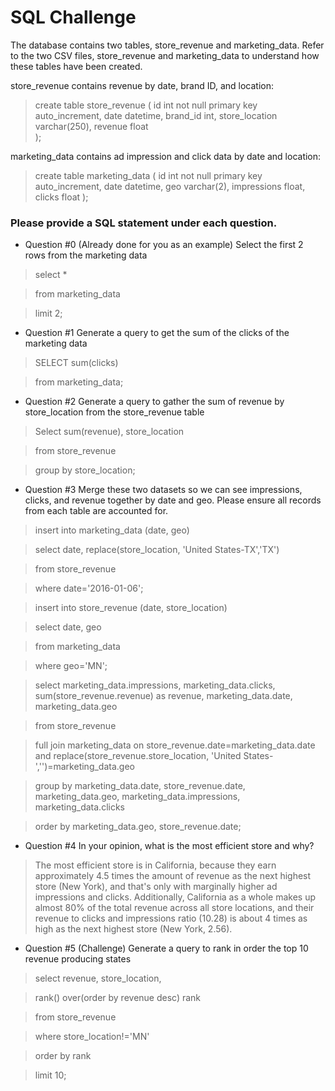 # SQL Challenge

The database contains two tables, store_revenue and marketing_data.  Refer to the two CSV
files, store_revenue and marketing_data to understand how these tables have been created.

store_revenue contains revenue by date, brand ID, and location:

 >  create table store_revenue (
 >     id int not null primary key auto_increment,
 >    date datetime,
 >    brand_id int,
 >    store_location varchar(250),
 >    revenue float  
 >  );

marketing_data contains ad impression and click data by date and location:

> create table marketing_data (
>  id int not null primary key auto_increment,
>  date datetime,
>  geo varchar(2),
>  impressions float,
>  clicks float
> );

### Please provide a SQL statement under each question.

* Question #0 (Already done for you as an example)
 Select the first 2 rows from the marketing data
​
>  select *

>  from marketing_data

> limit 2;
​
*  Question #1
 Generate a query to get the sum of the clicks of the marketing data
​
> SELECT sum(clicks)

> from marketing_data;

*  Question #2
 Generate a query to gather the sum of revenue by store_location from the store_revenue table
​
> Select sum(revenue), store_location

> from store_revenue

> group by store_location;

*  Question #3
 Merge these two datasets so we can see impressions, clicks, and revenue together by date
and geo.
 Please ensure all records from each table are accounted for.
​
> insert into marketing_data (date, geo)

> select date, replace(store_location, 'United States-TX','TX')

> from store_revenue

> where date='2016-01-06';

> insert into store_revenue (date, store_location)

> select date, geo

> from marketing_data

> where geo='MN';

> select marketing_data.impressions, marketing_data.clicks, sum(store_revenue.revenue) as revenue, marketing_data.date,  marketing_data.geo

> from store_revenue

> full join marketing_data on store_revenue.date=marketing_data.date and replace(store_revenue.store_location, 'United States-','')=marketing_data.geo

> group by marketing_data.date, store_revenue.date, marketing_data.geo, marketing_data.impressions, marketing_data.clicks

> order by marketing_data.geo, store_revenue.date;

* Question #4
 In your opinion, what is the most efficient store and why?

> The most efficient store is in California, because they earn approximately 4.5 times the amount of revenue as the next highest store (New York), and that's only with marginally higher ad impressions and clicks. Additionally, California as a whole makes up almost 80% of the total revenue across all store locations, and their revenue to clicks and impressions ratio (10.28) is about 4 times as high as the next highest store (New York, 2.56).

* Question #5 (Challenge)
 Generate a query to rank in order the top 10 revenue producing states

> select revenue, store_location,

> rank() over(order by revenue desc) rank

> from store_revenue

> where store_location!='MN'

> order by rank

> limit 10;
